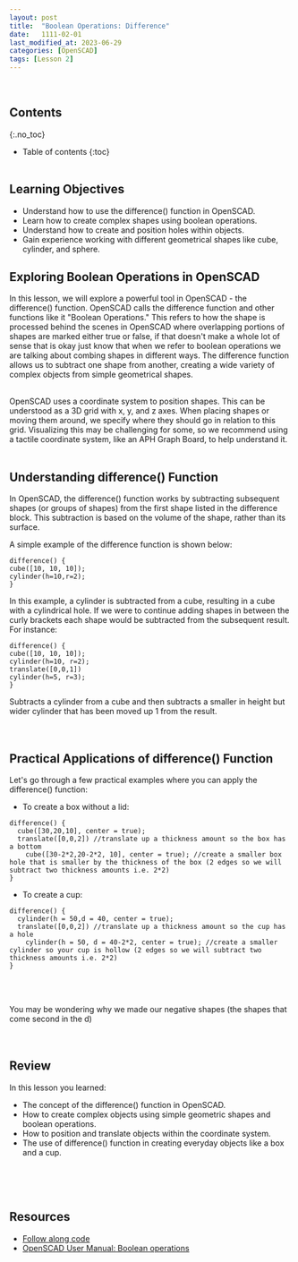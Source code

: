 ```yaml
---
layout: post
title:  "Boolean Operations: Difference"
date:   1111-02-01
last_modified_at: 2023-06-29
categories: [OpenSCAD]
tags: [Lesson 2]
---
```

<br>

## Contents
{:.no_toc}
* Table of contents
{:toc}
<br><br>

## Learning Objectives
- Understand how to use the difference() function in OpenSCAD.
- Learn how to create complex shapes using boolean operations.
- Understand how to create and position holes within objects.
- Gain experience working with different geometrical shapes like cube, cylinder, and sphere.

## Exploring Boolean Operations in OpenSCAD
In this lesson, we will explore a powerful tool in OpenSCAD - the difference() function. OpenSCAD calls the difference function and other functions like it "Boolean Operations." This refers to how the shape is processed behind the scenes in OpenSCAD where overlapping portions of shapes are marked either true or false, if that doesn't make a whole lot of sense that is okay just know that when we refer to boolean operations we are talking about combing shapes in different ways. The difference function allows us to subtract one shape from another, creating a wide variety of complex objects from simple geometrical shapes.
<br><br>

OpenSCAD uses a coordinate system to position shapes. This can be understood as a 3D grid with x, y, and z axes. When placing shapes or moving them around, we specify where they should go in relation to this grid. Visualizing this may be challenging for some, so we recommend using a tactile coordinate system, like an APH Graph Board, to help understand it.
<br><br>

## Understanding difference() Function
In OpenSCAD, the difference() function works by subtracting subsequent shapes (or groups of shapes) from the first shape listed in the difference block. This subtraction is based on the volume of the shape, rather than its surface.

A simple example of the difference function is shown below:

```
difference() {
cube([10, 10, 10]);
cylinder(h=10,r=2);
}
```

In this example, a cylinder is subtracted from a cube, resulting in a cube with a cylindrical hole. If we were to continue adding shapes in between the curly brackets each shape would be subtracted from the subsequent result. For instance:

```
difference() {
cube([10, 10, 10]);
cylinder(h=10, r=2);
translate([0,0,1])
cylinder(h=5, r=3);
}
```

Subtracts a cylinder from a cube and then subtracts a smaller in height but wider cylinder that has been moved up 1 from the result.
<br><br><br>

## Practical Applications of difference() Function
Let's go through a few practical examples where you can apply the difference() function:

- To create a box without a lid:

``` 
difference() {
  cube([30,20,10], center = true);
  translate([0,0,2]) //translate up a thickness amount so the box has a bottom
    cube([30-2*2,20-2*2, 10], center = true); //create a smaller box hole that is smaller by the thickness of the box (2 edges so we will subtract two thickness amounts i.e. 2*2)
}
```

- To create a cup:

```
difference() {
  cylinder(h = 50,d = 40, center = true);
  translate([0,0,2]) //translate up a thickness amount so the cup has a hole
    cylinder(h = 50, d = 40-2*2, center = true); //create a smaller cylinder so your cup is hollow (2 edges so we will subtract two thickness amounts i.e. 2*2)
}
```
<br><br>

You may be wondering why we made our negative shapes (the shapes that come second in the d)
<br><br><br>

## Review
In this lesson you learned:
- The concept of the difference() function in OpenSCAD.
- How to create complex objects using simple geometric shapes and boolean operations.
- How to position and translate objects within the coordinate system.
- The use of difference() function in creating everyday objects like a box and a cup.

<br><br><br>

## Resources
- [Follow along code](https://raw.githubusercontent.com/funkonaut/openSCAD_lessons/main/Lessons/Lesson%202/2_2_bool_diff_student.scad)
- [OpenSCAD User Manual: Boolean operations](https://en.wikibooks.org/wiki/OpenSCAD_User_Manual/Boolean_Operations)

<br><br><br>